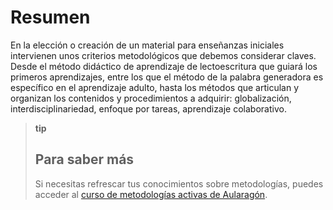 
# Resumen

En la elección o creación de un material para enseñanzas iniciales intervienen unos criterios metodológicos que debemos considerar claves. Desde el método didáctico de aprendizaje de lectoescritura que guiará los primeros aprendizajes, entre los que el método de la palabra generadora es específico en el aprendizaje adulto, hasta los métodos que articulan y organizan los contenidos y procedimientos a adquirir: globalización, interdisciplinariedad, enfoque por tareas, aprendizaje colaborativo.

>**tip**
>## Para saber más
>
>Si necesitas refrescar tus conocimientos sobre metodologías, puedes acceder al [curso de metodologías activas de Aularagón](https://catedu.gitbooks.io/metodologias-activas-didactica-y-evaluacion/content/).